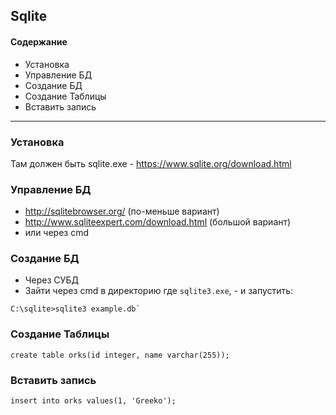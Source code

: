 ## Sqlite
#### Содержание 
* Установка
* Управление БД
* Создание БД
* Создание Таблицы
* Вставить запись

---

### Установка

Там должен быть sqlite.exe - https://www.sqlite.org/download.html

### Управление БД
* http://sqlitebrowser.org/ (по-меньше вариант)
* http://www.sqliteexpert.com/download.html (большой вариант)
* или через cmd


### Создание БД

* Через СУБД
* Зайти через cmd в директорию где `sqlite3.exe`, - и запустить:
```
C:\sqlite>sqlite3 example.db`
```

### Создание Таблицы
```
create table orks(id integer, name varchar(255));
```

### Вставить запись
```
insert into orks values(1, 'Greeko');
```
